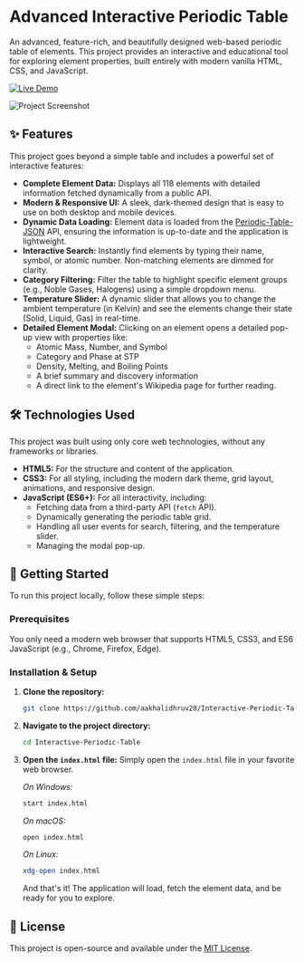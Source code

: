 # Advanced Interactive Periodic Table

An advanced, feature-rich, and beautifully designed web-based periodic table of elements. This project provides an interactive and educational tool for exploring element properties, built entirely with modern vanilla HTML, CSS, and JavaScript.

[![Live Demo](https://img.shields.io/badge/Live_Demo-View_Here-blue?style=for-the-badge&logo=github)](https://aakhalidhruv28.github.io/Interactive-Periodic-Table/)

![Project Screenshot](./assets/screenshot.png)

## ✨ Features

This project goes beyond a simple table and includes a powerful set of interactive features:

*   **Complete Element Data:** Displays all 118 elements with detailed information fetched dynamically from a public API.
*   **Modern & Responsive UI:** A sleek, dark-themed design that is easy to use on both desktop and mobile devices.
*   **Dynamic Data Loading:** Element data is loaded from the [Periodic-Table-JSON](https://raw.githubusercontent.com/Bowserinator/Periodic-Table-JSON/master/PeriodicTableJSON.json) API, ensuring the information is up-to-date and the application is lightweight.
*   **Interactive Search:** Instantly find elements by typing their name, symbol, or atomic number. Non-matching elements are dimmed for clarity.
*   **Category Filtering:** Filter the table to highlight specific element groups (e.g., Noble Gases, Halogens) using a simple dropdown menu.
*   **Temperature Slider:** A dynamic slider that allows you to change the ambient temperature (in Kelvin) and see the elements change their state (Solid, Liquid, Gas) in real-time.
*   **Detailed Element Modal:** Clicking on an element opens a detailed pop-up view with properties like:
    *   Atomic Mass, Number, and Symbol
    *   Category and Phase at STP
    *   Density, Melting, and Boiling Points
    *   A brief summary and discovery information
    *   A direct link to the element's Wikipedia page for further reading.

## 🛠️ Technologies Used

This project was built using only core web technologies, without any frameworks or libraries.

*   **HTML5:** For the structure and content of the application.
*   **CSS3:** For all styling, including the modern dark theme, grid layout, animations, and responsive design.
*   **JavaScript (ES6+):** For all interactivity, including:
    *   Fetching data from a third-party API (`fetch` API).
    *   Dynamically generating the periodic table grid.
    *   Handling all user events for search, filtering, and the temperature slider.
    *   Managing the modal pop-up.

## 🚀 Getting Started

To run this project locally, follow these simple steps:

### Prerequisites

You only need a modern web browser that supports HTML5, CSS3, and ES6 JavaScript (e.g., Chrome, Firefox, Edge).

### Installation & Setup

1.  **Clone the repository:**
    ```bash
    git clone https://github.com/aakhalidhruv28/Interactive-Periodic-Table.git
    ```
2.  **Navigate to the project directory:**
    ```bash
    cd Interactive-Periodic-Table
    ```
3.  **Open the `index.html` file:**
    Simply open the `index.html` file in your favorite web browser.

    *On Windows:*
    ```bash
    start index.html
    ```
    *On macOS:*
    ```bash
    open index.html
    ```
    *On Linux:*
    ```bash
    xdg-open index.html
    ```

    And that's it! The application will load, fetch the element data, and be ready for you to explore.

## 📜 License

This project is open-source and available under the [MIT License](LICENSE).
